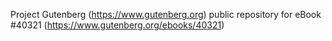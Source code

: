 Project Gutenberg (https://www.gutenberg.org) public repository for eBook #40321 (https://www.gutenberg.org/ebooks/40321)
